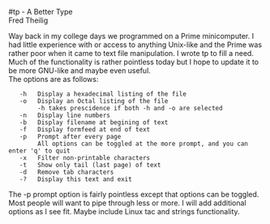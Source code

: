 #tp - A Better Type  
Fred Theilig  

Way back in my college days we programmed on a Prime minicomputer. I had little experience with or access to anything Unix-like and the Prime was rather
poor when it came to text file manipulation. I wrote tp to fill a need. Much of the functionality is rather pointless today but I hope to update it
to be more GNU-like and maybe even useful.  
The options are as follows:
```
   -h   Display a hexadecimal listing of the file
   -o   Display an Octal listing of the file
        -h takes prescidence if both -h and -o are selected
   -n   Display line numbers
   -b   Display filename at begining of text
   -f   Display formfeed at end of text
   -p   Prompt after every page
        All options can be toggled at the more prompt, and you can enter 'q' to quit
   -x   Filter non-printable characters
   -t   Show only tail (last page) of text
   -d   Remove tab characters
   -?   Display this text and exit
```
The -p prompt option is fairly pointless except that options can be toggled. Most people will want to pipe through
less or more. I will add additional options as I see fit. Maybe include Linux tac and strings functionality.
